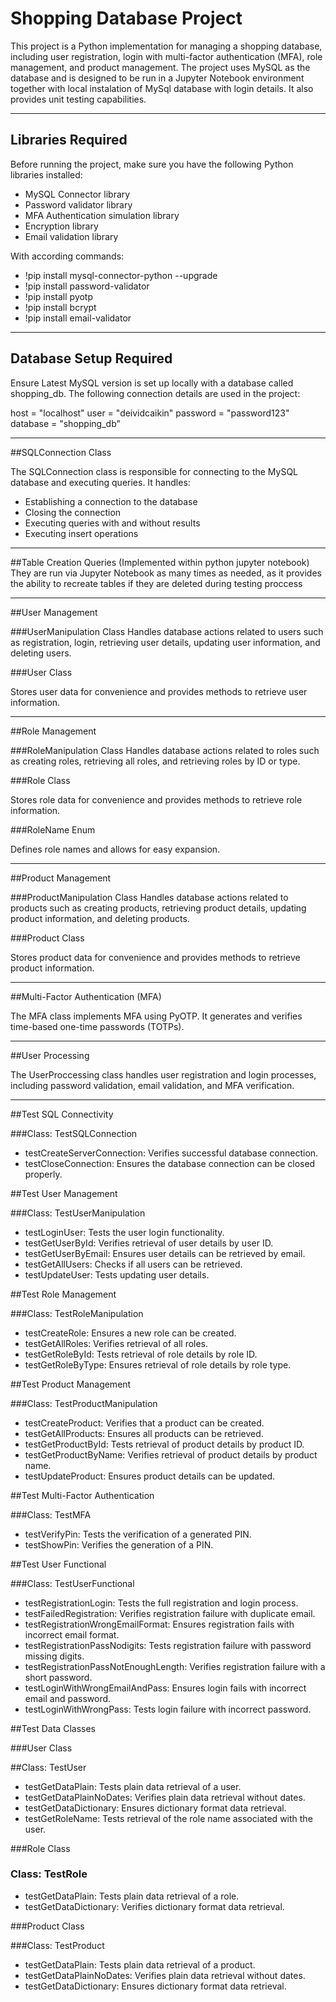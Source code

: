 # Shopping Database Project

This project is a Python implementation for managing a shopping database, including user registration, login with multi-factor authentication (MFA), role management, and product management. The project uses MySQL as the database and is designed to be run in a Jupyter Notebook environment together with local instalation of MySql database with login details. It also provides unit testing capabilities.

-----

## Libraries Required

Before running the project, make sure you have the following Python libraries installed:
- MySQL Connector library
- Password validator library
- MFA Authentication simulation library
- Encryption library
- Email validation library

With according commands:
- !pip install mysql-connector-python --upgrade
- !pip install password-validator
- !pip install pyotp
- !pip install bcrypt
- !pip install email-validator

-----

## Database Setup Required

Ensure Latest MySQL version is set up locally with a database called shopping_db. The following connection details are used in the project:

host = "localhost"
user = "deividcaikin"
password = "password123"
database = "shopping_db"

-----

##SQLConnection Class

The SQLConnection class is responsible for connecting to the MySQL database and executing queries. It handles:

- Establishing a connection to the database
- Closing the connection
- Executing queries with and without results
- Executing insert operations

-----

##Table Creation Queries (Implemented within python jupyter notebook)
They are run via Jupyter Notebook as many times as needed, as it provides the ability to recreate tables if they are deleted during testing proccess

-----

##User Management

###UserManipulation Class
Handles database actions related to users such as registration, login, retrieving user details, updating user information, and deleting users.

###User Class

Stores user data for convenience and provides methods to retrieve user information.

-----

##Role Management

###RoleManipulation Class
Handles database actions related to roles such as creating roles, retrieving all roles, and retrieving roles by ID or type.

###Role Class

Stores role data for convenience and provides methods to retrieve role information.

###RoleName Enum

Defines role names and allows for easy expansion.


-----

##Product Management

###ProductManipulation Class
Handles database actions related to products such as creating products, retrieving product details, updating product information, and deleting products.

###Product Class

Stores product data for convenience and provides methods to retrieve product information.

-----
##Multi-Factor Authentication (MFA)

The MFA class implements MFA using PyOTP. It generates and verifies time-based one-time passwords (TOTPs).

-----

##User Processing

The UserProccessing class handles user registration and login processes, including password validation, email validation, and MFA verification.

-----

##Test SQL Connectivity

###Class: TestSQLConnection

- testCreateServerConnection: Verifies successful database connection.
- testCloseConnection: Ensures the database connection can be closed properly.

##Test User Management

###Class: TestUserManipulation

- testLoginUser: Tests the user login functionality.
- testGetUserById: Verifies retrieval of user details by user ID.
- testGetUserByEmail: Ensures user details can be retrieved by email.
- testGetAllUsers: Checks if all users can be retrieved.
- testUpdateUser: Tests updating user details.

##Test Role Management

###Class: TestRoleManipulation

- testCreateRole: Ensures a new role can be created.
- testGetAllRoles: Verifies retrieval of all roles.
- testGetRoleById: Tests retrieval of role details by role ID.
- testGetRoleByType: Ensures retrieval of role details by role type.

##Test Product Management

###Class: TestProductManipulation

- testCreateProduct: Verifies that a product can be created.
- testGetAllProducts: Ensures all products can be retrieved.
- testGetProductById: Tests retrieval of product details by product ID.
- testGetProductByName: Verifies retrieval of product details by product name.
- testUpdateProduct: Ensures product details can be updated.

##Test Multi-Factor Authentication

###Class: TestMFA

- testVerifyPin: Tests the verification of a generated PIN.
- testShowPin: Verifies the generation of a PIN.

##Test User Functional

###Class: TestUserFunctional

- testRegistrationLogin: Tests the full registration and login process.
- testFailedRegistration: Verifies registration failure with duplicate email.
- testRegistrationWrongEmailFormat: Ensures registration fails with incorrect email format.
- testRegistrationPassNodigits: Tests registration failure with password missing digits.
- testRegistrationPassNotEnoughLength: Verifies registration failure with a short password.
- testLoginWithWrongEmailAndPass: Ensures login fails with incorrect email and password.
- testLoginWithWrongPass: Tests login failure with incorrect password.

##Test Data Classes

###User Class

##Class: TestUser

- testGetDataPlain: Tests plain data retrieval of a user.
- testGetDataPlainNoDates: Verifies plain data retrieval without dates.
- testGetDataDictionary: Ensures dictionary format data retrieval.
- testGetRoleName: Tests retrieval of the role name associated with the user.

###Role Class

### Class: TestRole

- testGetDataPlain: Tests plain data retrieval of a role.
- testGetDataDictionary: Verifies dictionary format data retrieval.

###Product Class

###Class: TestProduct

- testGetDataPlain: Tests plain data retrieval of a product.
- testGetDataPlainNoDates: Verifies plain data retrieval without dates.
- testGetDataDictionary: Ensures dictionary format data retrieval.

